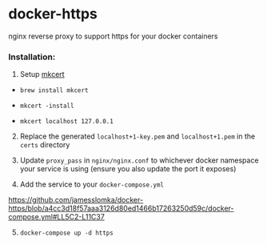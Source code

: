# docker-https

nginx reverse proxy to support https for your docker containers

### Installation:

1. Setup [mkcert](https://github.com/FiloSottile/mkcert)

* `brew install mkcert`

* `mkcert -install`

* `mkcert localhost 127.0.0.1`

2. Replace the generated `localhost+1-key.pem` and `localhost+1.pem` in the `certs` directory

3. Update `proxy_pass` in `nginx/nginx.conf` to whichever docker namespace your service is using (ensure you also update the port it exposes)

4. Add the service to your `docker-compose.yml`

https://github.com/jamesslomka/docker-https/blob/a4cc3d18f57aaa3126d80ed1466b17263250d59c/docker-compose.yml#LL5C2-L11C37

5. `docker-compose up -d https`
